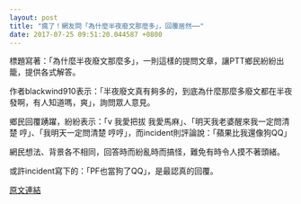 ```yaml
---
layout: post
title: "瘋了！網友問「為什麼半夜廢文那麼多」，回覆居然⋯⋯"
date: 2017-07-25 09:51:20.044587 +0800
---
```


標題寫著：「為什麼半夜廢文那麼多」，一則這樣的提問文章，讓PTT鄉民紛紛出籠，提供各式解答。

作者blackwind910表示：「半夜廢文真有夠多的，到底為什麼那麼多廢文都在半夜發啊，有人知道嗎，爽」，詢問眾人意見。

鄉民回覆踴躍，紛紛表示：「v   我愛把拔 我愛馬麻」、「明天我老婆醒來我一定問清楚 哼」、「我明天一定問清楚 哼哼」，而incident則評論說：「蘋果比我還像狗QQ」

網民想法、背景各不相同，回答時而紛亂時而搞怪，難免有時令人摸不著頭緒。

或許incident寫下的：「PF也當狗了QQ」，是最認真的回覆。

<a href = "https://www.ptt.cc/bbs/Gossiping/M.1500927716.A.3D2.html">原文連結</a>


